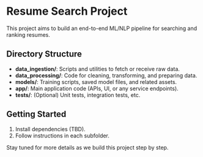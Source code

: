 # Resume Search Project

This project aims to build an end-to-end ML/NLP pipeline for searching and ranking resumes.  

## Directory Structure
- **data_ingestion/**: Scripts and utilities to fetch or receive raw data.
- **data_processing/**: Code for cleaning, transforming, and preparing data.
- **models/**: Training scripts, saved model files, and related assets.
- **app/**: Main application code (APIs, UI, or any service endpoints).
- **tests/**: (Optional) Unit tests, integration tests, etc.

## Getting Started
1. Install dependencies (TBD).
2. Follow instructions in each subfolder.

Stay tuned for more details as we build this project step by step.
